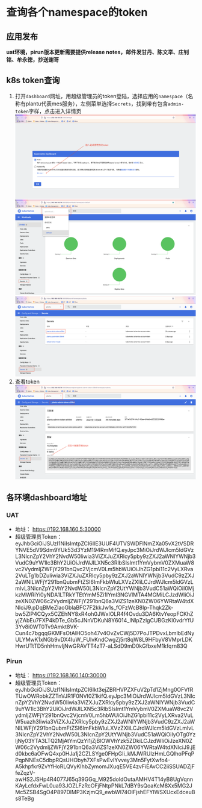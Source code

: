 # 查询各个namespace的token

## 应用发布

**uat环境，pirun版本更新需要提供release notes，邮件发甘丹、陈文举、庄钊铭、牟永徳，抄送谢哥**

## k8s token查询
1. 打开`dashboard`网址，用超级管理员的token登陆，选择应用的`namespace`（名称有plantu代表mes服务），左侧菜单选择`Secrets`，找到带有包含`admin-token`字样，点击进入详情页
   ![login.png](image/login.png)
   ![dashboard.png](image/dashboard.png)
   ![secret-list](image/secret-list.png)
2. 查看token
   ![secret-detail.png](image/secret-detail.png)

## 各环境dashboard地址

### UAT
- 地址： https://192.168.160.5:30000
- 超级管理员Token：
  eyJhbGciOiJSUzI1NiIsImtpZCI6IlE3UUF4UTVSWDFlNmZXa05vX2tVSDRYNVE5dV9Sdm9YUk53d3YzM194RmMifQ.eyJpc3MiOiJrdWJlcm5ldGVzL3NlcnZpY2VhY2NvdW50Iiwia3ViZXJuZXRlcy5pby9zZXJ2aWNlYWNjb3VudC9uYW1lc3BhY2UiOiJrdWJlLXN5c3RlbSIsImt1YmVybmV0ZXMuaW8vc2VydmljZWFjY291bnQvc2VjcmV0Lm5hbWUiOiJhZG1pbi11c2VyLXRva2VuLTg1bDZuIiwia3ViZXJuZXRlcy5pby9zZXJ2aWNlYWNjb3VudC9zZXJ2aWNlLWFjY291bnQubmFtZSI6ImFkbWluLXVzZXIiLCJrdWJlcm5ldGVzLmlvL3NlcnZpY2VhY2NvdW50L3NlcnZpY2UtYWNjb3VudC51aWQiOiI0MjkzMWRiYi0yNDA1LTRkYTEtYmM5Zi1lYmI3NGVlMTA4MGMiLCJzdWIiOiJzeXN0ZW06c2VydmljZWFjY291bnQ6a3ViZS1zeXN0ZW06YWRtaW4tdXNlciJ9.pDqBMeZlaoGblaBFC7F2kkJw1s_fOFzWcB8Ip-Thqk2Zk-bw5ZlP4CQyx5CZEhNY8xR4oh0JWxIOLR4f4Ovdu3DA6KtvYeopFCKhZyjZAbEu7FXP4kDTe_Gb5cJNnVDKuN8Y6014_lNlpZzlgCUBGzKl0vdrYfU3Yv8i0WT0Tv9Amkt8VK-Cun4c7bgqqGKMFsOtAlHO5oh47v4OvZvCWj5D7PoJTPDvxLbmlbEdNyULYMwK1xNGb9vDX4IuW_FUlvKndCwgZj5rt8qW8L9HFbyV8VMprLDKHwrUTtTD5nhHmvIjNwGRAVTT4zT7-aLSdD9mD0kGfbxeM1kfqrn83Q

### Pirun
- 地址： https://192.168.160.140:30000
- 超级管理员Token：
  eyJhbGciOiJSUzI1NiIsImtpZCI6Ikt3ejZBRHVPZXFuV2pTd1ZjMng0OFVfRTUwOWRobkZZTnVJR1F0NVI0Z1kifQ.eyJpc3MiOiJrdWJlcm5ldGVzL3NlcnZpY2VhY2NvdW50Iiwia3ViZXJuZXRlcy5pby9zZXJ2aWNlYWNjb3VudC9uYW1lc3BhY2UiOiJrdWJlLXN5c3RlbSIsImt1YmVybmV0ZXMuaW8vc2VydmljZWFjY291bnQvc2VjcmV0Lm5hbWUiOiJhZG1pbi11c2VyLXRva2VuLW5uazh3Iiwia3ViZXJuZXRlcy5pby9zZXJ2aWNlYWNjb3VudC9zZXJ2aWNlLWFjY291bnQubmFtZSI6ImFkbWluLXVzZXIiLCJrdWJlcm5ldGVzLmlvL3NlcnZpY2VhY2NvdW50L3NlcnZpY2UtYWNjb3VudC51aWQiOiIyOTg0YzljNy03YTA3LTQ2MjAtYmQzYi1jZjBlOWVhYzk5ZDkiLCJzdWIiOiJzeXN0ZW06c2VydmljZWFjY291bnQ6a3ViZS1zeXN0ZW06YWRtaW4tdXNlciJ9.jEd0kbc6aOFwQ4xp0HJa1j2CZLSYge0FHpGIi_kMJWRUlzHmLGQlhoPFqPPqpNNEsC5dbpRQsUHObyh7XFsPwEvIYvvey3Mn5FytXwfo4-A5khpfkr9ZvYfHoRLQVyKIhbZymomJXuqE5VE4zvFiEAvCC2iiSSUADZjFfeZqzV-awHS2JSHp4R4077J65q39GGq_M925doldOutaAMHV4T14yB8UgVqnnKAyLcfdxFwL0ua93JOZLFzRcOFjFNtpPNkL7dBY9sQoaKcM8Xx5MG2JMc5ZSB4SgO4P897DlMP3KzjmQ9_ewbWI74OlFjshEFYIWSXUcxEdceuBs8TeBg